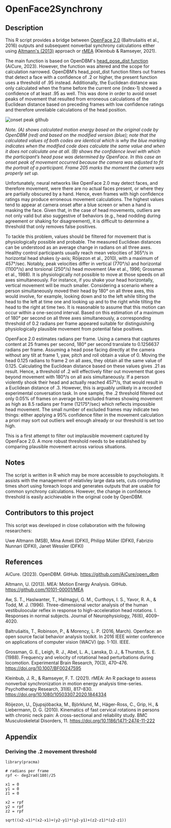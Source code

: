 # OpenFace2Synchrony

## Description

This R script provides a bridge between [OpenFace 2.0](https://github.com/TadasBaltrusaitis/OpenFace) (Baltrušaitis et al., 2016) outputs and subsequent nonverbal synchrony calculations either using [Altmann's (2013)](https://github.com/10101-00001) approach or [rMEA](https://github.com/kleinbub/rMEA) (Kleinbub & Ramseyer, 2021). 

The main function is based on OpenDBM's [head_pose_dist function](https://github.com/AiCure/open_dbm/blob/master/opendbm/dbm_lib/dbm_features/raw_features/movement/head_motion.py) (AiCure, 2023). However, the function was altered and the scope for calculation narrowed. OpenDBM’s head_post_dist function filters out frames that detect a face with a confidence of .2 or higher, the present function uses a threshold of .95 instead. Additionally, the Euclidean distance was only calculated when the frame before the current one (index-1) showed a confidence of at least .95 as well. This was done in order to avoid onset peaks of movement that resulted from erroneous calculations of the Euclidean distance based on preceding frames with low confidence ratings and therefore unreliable calculations of the head position. 

![onset peak github](https://www.dropbox.com/scl/fi/o2ltegb8u1eqnfb0o6o4u/onset-peak-github.png?rlkey=al0ex8qqi6s6jzloc1yp2360j&dl=0)

*Note. (A) shows calculated motion energy based on the original code by OpenDBM (red) and based on the modified version (blue); note that the calculated values of both codes are identical which is why the blue marking indicates when the modified code does calculate the same value and when it does not calculate one at all. (B) shows the confidence level with which the participant’s head pose was determined by OpenFace. In this case an onset peak of movement occurred because the camera was adjusted to fit the portrait of a participant. Frame 205 marks the moment the camera was properly set up.*

Unfortunately, neural networks like OpenFace 2.0 may detect faces, and therefore movement, were there are no actual faces present, or where they are partially obscured by a hand. Hence, even frames with high confidence ratings may produce erroneous movement calculations. The highest values tend to appear at camera onset after a blue screen or when a hand is masking the face. Given that, in the case of head movements, outliers are not only valid but also suggestive of behaviors (e.g., head nodding during agreement or shaking for disagreement), it is difficult to determine a threshold that only removes false positives.  

To tackle this problem, values should be filtered for movement that is physiologically possible and probable. The measured Euclidean distances can be understood as an average change in radians on all three axes. Healthy control participants usually reach mean velocities of 365°/s in horizontal head shakes (y-axis; Röijezon et al., 2010), with a maximum of 457°/sec. Notably, peak velocities differ in vertical (770°/s) and horizontal (1100°/s) and torsional (250°/s) head movement (Aw et al., 1996; Grossman et al., 1988).  It is physiologically not possible to move at those speeds on all axes simultaneously. For instance, if you shake your head horizontally, vertical movement will be much smaller. Considering a scenario where a person simultaneously moved their head by 180° on all three axes, this would involve, for example, looking down and to the left while tilting the head to the left at time one and looking up and to the right while tilting the head to the right at time two. It is reasonable to assume that this motion can occur within a one-second interval. Based on this estimation of a maximum of 180° per second on all three axes simultaneously, a corresponding threshold of 0.2 radians per frame appeared suitable for distinguishing physiologically plausible movement from potential false positives.

OpenFace 2.0 estimates radians per frame. Using a camera that captures content at 25 frames per second, 180° per second translate to 0.1256637 radians per frame. Assuming a head pose facing directly at the camera without any tilt at frame 1, yaw, pitch and roll obtain a value of 0. Moving the head 0.125 radians to frame 2 on all axes, they obtain all the same value of 0.125. Calculating the Euclidean distance based on these values gives .21 as result. Hence, a threshold of .2 will effectively filter out movement that goes beyond movement with 180°/s on all axis simultaneously.
If a person violently shook their head and actually reached 457°/s, that would result in a Euclidean distance of .3. However, this is arguably unlikely in a recorded experimental conversation task. In one sample, the .2 threshold filtered out only 0.05% of frames on average but excluded frames showing movement as high as 8.5 radians per frame (12175°/sec) which reflects impossible head movement. The small number of excluded frames may indicate two things: either applying a 95% confidence filter in the movement calculation a priori may sort out outliers well enough already or our threshold is set too high. 

This is a first attempt to filter out implausible movement captured by OpenFace 2.0. A more robust threshold needs to be established by comparing plausible movement across various situations. 

## Notes

The script is written in R which may be more accessible to psychologists. It assists with the management of relativley large data sets, cuts computing times short using foreach loops and generates outputs that are usable for common synchrony calculations. However, the change in confidence threshold is easily acichievable in the original code by OpenDBM.

## Contributors to this project

This script was developed in close collaboration with the following researchers:

Uwe Altmann (MSB), Mina Ameli (DFKI), Philipp Müller (DFKI), Fabrizio Nunnari (DFKI), Janet Wessler (DFKI)

## References

AiCure. (2023). OpenDBM. GitHub. https://github.com/AiCure/open_dbm

Altmann, U. (2013). MEA: Motion Energy Analysis. GitHub. https://github.com/10101-00001/MEA

Aw, S. T., Haslwanter, T., Halmagyi, G. M., Curthoys, I. S., Yavor, R. A., & Todd, M. J. (1996). Three-dimensional vector analysis of the human vestibuloocular reflex in response to high-acceleration head rotations. I. Responses in normal subjects. Journal of Neurophysiology, 76(6), 4009–4020.

Baltrušaitis, T., Robinson, P., & Morency, L. P. (2016, March). Openface: an open source facial behavior analysis toolkit. In 2016 IEEE winter conference on applications of computer vision (WACV) (pp. 1-10). IEEE.

Grossman, G. E., Leigh, R. J., Abel, L. A., Lanska, D. J., & Thurston, S. E. (1988). Frequency and velocity of rotational head perturbations during locomotion. Experimental Brain Research, 70(3), 470–476. https://doi.org/10.1007/BF00247595

Kleinbub, J. R., & Ramseyer, F. T. (2021). rMEA: An R package to assess nonverbal synchronization in motion energy analysis time-series. Psychotherapy Research, 31(6), 817–830. https://doi.org/10.1080/10503307.2020.1844334

Röijezon, U., Djupsjöbacka, M., Björklund, M., Häger-Ross, C., Grip, H., & Liebermann, D. G. (2010). Kinematics of fast cervical rotations in persons with chronic neck pain: A cross-sectional and reliability study. BMC Musculoskeletal Disorders, 11. https://doi.org/10.1186/1471-2474-11-222

## Appendix

### Deriving the .2 movement threshold
```
library(pracma)

# radians per frame
rpf <- deg2rad(180)/25

x1 = 0
y1 = 0
z1 = 0

x2 = rpf
y2 = rpf
z2 = rpf

sqrt((x2-x1)*(x2-x1)+(y2-y1)*(y2-y1)+(z2-z1)*(z2-z1))

```

